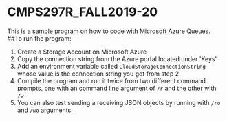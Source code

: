 # CMPS297R_FALL2019-20
This is a sample program on how to code with Microsoft Azure Queues. 
##To run the program:
1. Create a Storage Account on Microsoft Azure
2. Copy the connection string from the Azure portal located under 'Keys'
3. Add an environment variable called ```CloudStorageConnectionString``` whose value is the connection string you got from step 2
4. Compile the program and run it twice from two different command prompts, one with an command line argument of ```/r``` and the other with ```/w```
5. You can also test sending a receiving JSON objects by running with ```/ro``` and ```/wo``` arguments.
